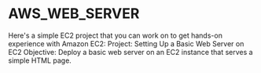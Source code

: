 # AWS_WEB_SERVER
Here's a simple EC2 project that you can work on to get hands-on experience with Amazon EC2:  Project: Setting Up a Basic Web Server on EC2 Objective: Deploy a basic web server on an EC2 instance that serves a simple HTML page.
